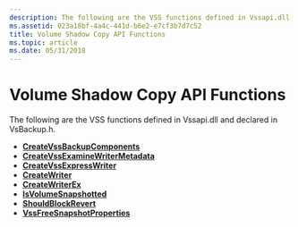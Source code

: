 ```yaml
---
description: The following are the VSS functions defined in Vssapi.dll and declared in VsBackup.h.
ms.assetid: 023a18bf-4a4c-441d-b6e2-e7cf3b7d7c52
title: Volume Shadow Copy API Functions
ms.topic: article
ms.date: 05/31/2018
---
```


# Volume Shadow Copy API Functions

The following are the VSS functions defined in Vssapi.dll and declared in VsBackup.h.

-   [**CreateVssBackupComponents**](/windows/desktop/api/VsBackup/nf-vsbackup-createvssbackupcomponents)
-   [**CreateVssExamineWriterMetadata**](/windows/desktop/api/VsBackup/nf-vsbackup-createvssexaminewritermetadata)
-   [**CreateVssExpressWriter**](/windows/desktop/api/VsWriter/nf-vswriter-createvssexpresswriter)
-   [**CreateWriter**](/windows/desktop/api/vswriter/nf-vswriter-createwriter)
-   [**CreateWriterEx**](/windows/desktop/api/vswriter/nf-vswriter-createwriterex)
-   [**IsVolumeSnapshotted**](/windows/desktop/api/VsBackup/nf-vsbackup-isvolumesnapshotted)
-   [**ShouldBlockRevert**](/windows/desktop/api/VsBackup/nf-vsbackup-shouldblockrevert)
-   [**VssFreeSnapshotProperties**](/windows/desktop/api/VsBackup/nf-vsbackup-vssfreesnapshotproperties)

 

 



